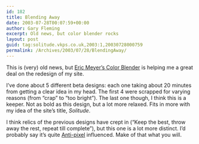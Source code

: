 ```yaml
---
id: 182
title: Blending Away
date: 2003-07-28T00:07:59+00:00
author: Gary Fleming
excerpt: Old news, but color blender rocks
layout: post
guid: tag:solitude.vkps.co.uk,2003:1,20030728000759
permalink: /Archives/2003/07/28/BlendingAway/
---
```

This is (very) old news, but [Eric Meyer&#8217;s Color Blender](http://www.meyerweb.com/eric/tools/color-blend/) is helping me a great deal on the redesign of my site.

I&#8217;ve done about 5 different beta designs: each one taking about 20 minutes from getting a clear idea in my head. The first 4 were scrapped for varying reasons (from &#8220;crap&#8221; to &#8220;too bright&#8221;). The last one though, I think this is a keeper. Not as bold as this design, but a lot more relaxed. Fits in more with my idea of the site&#8217;s title, _Solitude_.

I think relics of the previous designs have crept in (&#8220;Keep the best, throw away the rest, repeat till complete&#8221;), but this one is a lot more distinct. I&#8217;d probably say it&#8217;s quite [Anti-pixel](http://www.antipixel.com/blog/index.shtml) influenced. Make of that what you will.